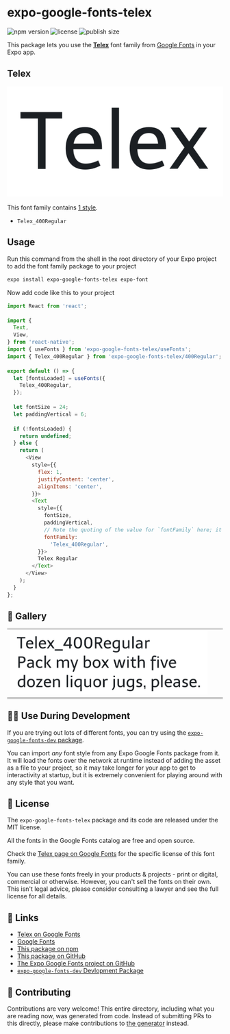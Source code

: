 # expo-google-fonts-telex

![npm version](https://flat.badgen.net/npm/v/expo-google-fonts-telex)
![license](https://flat.badgen.net/github/license/expo/google-fonts)
![publish size](https://flat.badgen.net/packagephobia/install/expo-google-fonts-telex)

This package lets you use the [**Telex**](https://fonts.google.com/specimen/Telex) font family from [Google Fonts](https://fonts.google.com/) in your Expo app.

## Telex

![Telex](./font-family.png)

This font family contains [1 style](#-gallery).

- `Telex_400Regular`

## Usage

Run this command from the shell in the root directory of your Expo project to add the font family package to your project
```sh
expo install expo-google-fonts-telex expo-font
```

Now add code like this to your project
```js
import React from 'react';

import {
  Text,
  View,
} from 'react-native';
import { useFonts } from 'expo-google-fonts-telex/useFonts';
import { Telex_400Regular } from 'expo-google-fonts-telex/400Regular';

export default () => {
  let [fontsLoaded] = useFonts({
    Telex_400Regular,
  });

  let fontSize = 24;
  let paddingVertical = 6;

  if (!fontsLoaded) {
    return undefined;
  } else {
    return (
      <View
        style={{
          flex: 1,
          justifyContent: 'center',
          alignItems: 'center',
        }}>
        <Text
          style={{
            fontSize,
            paddingVertical,
            // Note the quoting of the value for `fontFamily` here; it expects a string!
            fontFamily:
              'Telex_400Regular',
          }}>
          Telex Regular
        </Text>
      </View>
    );
  }
};

```

## 🔡 Gallery


||||
|-|-|-|
|![Telex_400Regular](.//400Regular/Telex_400Regular.ttf.png)||||


## 👩‍💻 Use During Development

If you are trying out lots of different fonts, you can try using the [`expo-google-fonts-dev` package](https://github.com/freeboub/google-fonts/tree/master/font-packages/dev#readme).

You can import *any* font style from any Expo Google Fonts package from it. It will load the fonts
over the network at runtime instead of adding the asset as a file to your project, so it may take longer
for your app to get to interactivity at startup, but it is extremely convenient
for playing around with any style that you want.

## 📖 License

The `expo-google-fonts-telex` package and its code are released under the MIT license.

All the fonts in the Google Fonts catalog are free and open source.

Check the [Telex page on Google Fonts](https://fonts.google.com/specimen/Telex) for the specific license of this font family.

You can use these fonts freely in your products & projects - print or digital, commercial or otherwise. However, you can't sell the fonts on their own. This isn't legal advice, please consider consulting a lawyer and see the full license for all details.

## 🔗 Links

- [Telex on Google Fonts](https://fonts.google.com/specimen/Telex)
- [Google Fonts](https://fonts.google.com/)
- [This package on npm](https://www.npmjs.com/package/expo-google-fonts-telex)
- [This package on GitHub](https://github.com/freeboub/google-fonts/tree/master/font-packages/telex)
- [The Expo Google Fonts project on GitHub](https://github.com/freeboub/google-fonts)
- [`expo-google-fonts-dev` Devlopment Package](https://github.com/freeboub/google-fonts/tree/master/font-packages/dev)

## 🤝 Contributing

Contributions are very welcome! This entire directory, including what you are reading now, was generated from code. Instead of submitting PRs to this directly, please make contributions to [the generator](https://github.com/freeboub/google-fonts/tree/master/packages/generator) instead.
